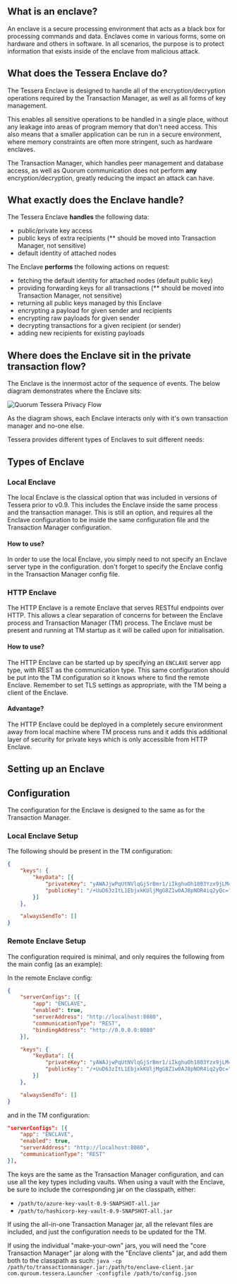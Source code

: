 ## What is an enclave?

An enclave is a secure processing environment that acts as a black box for processing commands and data. Enclaves come in various forms, some on hardware and others in software. In all scenarios, the purpose is to protect information that exists inside of the enclave from malicious attack.

## What does the Tessera Enclave do?

The Tessera Enclave is designed to handle all of the encryption/decryption operations required by the Transaction Manager, as well as all forms of key management.

This enables all sensitive operations to be handled in a single place, without any leakage into areas of program memory that don't need access. This also means that a smaller application can be run in a secure environment, where memory constraints are often more stringent, such as hardware enclaves.

The Transaction Manager, which handles peer management and database access, as well as Quorum communication does not perform **any** encryption/decryption, greatly reducing the impact an attack can have.

## What exactly does the Enclave handle?

The Tessera Enclave **handles** the following data:

- public/private key access
- public keys of extra recipients (** should be moved into Transaction Manager, not sensitive)
- default identity of attached nodes

The Enclave **performs** the following actions on request:

- fetching the default identity for attached nodes (default public key)
- providing forwarding keys for all transactions (** should be moved into Transaction Manager, not sensitive)
- returning all public keys managed by this Enclave
- encrypting a payload for given sender and recipients
- encrypting raw payloads for given sender
- decrypting transactions for a given recipient (or sender)
- adding new recipients for existing payloads

## Where does the Enclave sit in the private transaction flow?

The Enclave is the innermost actor of the sequence of events. The below diagram demonstrates where the Enclave sits:

![Quorum Tessera Privacy Flow](https://github.com/jpmorganchase/tessera/raw/master/Tessera%20Privacy%20flow.jpeg)

As the diagram shows, each Enclave interacts only with it's own transaction manager and no-one else.

Tessera provides different types of Enclaves to suit different needs:

## Types of Enclave

### Local Enclave
The local Enclave is the classical option that was included in versions of Tessera prior to v0.9. This includes the Enclave inside the same process and the transaction manager. This is still an option, and requires all the Enclave configuration to be inside the same configuration file and the Transaction Manager configuration.

#### How to use?
In order to use the local Enclave, you simply need to not specify an Enclave server type in the configuration. don't forget to specify the Enclave config in the Transaction Manager config file.


### HTTP Enclave
The HTTP Enclave is a remote Enclave that serves RESTful endpoints over HTTP. This allows a clear separation of concerns for between the Enclave process and Transaction Manager (TM) process. The Enclave must be present and running at TM startup as it will be called upon for initialisation.

#### How to use?
The HTTP Enclave can be started up by specifying an `ENCLAVE` server app type, with REST as the communication type. This same configuration should be put into the TM configuration so it knows where to find the remote Enclave. Remember to set TLS settings as appropriate, with the TM being a client of the Enclave.

#### Advantage?
The HTTP Enclave could be deployed in a completely secure environment away from local machine where TM process runs and it adds this additional layer of security for private keys which is only accessible from HTTP Enclave.


## Setting up an Enclave

## Configuration

The configuration for the Enclave is designed to the same as for the Transaction Manager.

### Local Enclave Setup
The following should be present in the TM configuration:
```json
{
    "keys": {
        "keyData": [{
            "privateKey": "yAWAJjwPqUtNVlqGjSrBmr1/iIkghuOh1803Yzx9jLM=",
            "publicKey": "/+UuD63zItL1EbjxkKUljMgG8Z1w0AJ8pNOR4iq2yQc="
        }]
    },

    "alwaysSendTo": []
}
```
 
### Remote Enclave Setup
The configuration required is minimal, and only requires the following from the main config (as an example):

In the remote Enclave config:
```json
{
    "serverConfigs": [{
        "app": "ENCLAVE",
        "enabled": true,
        "serverAddress": "http://localhost:8080",
        "communicationType": "REST",
        "bindingAddress": "http://0.0.0.0:8080"
    }],

    "keys": {
        "keyData": [{
            "privateKey": "yAWAJjwPqUtNVlqGjSrBmr1/iIkghuOh1803Yzx9jLM=",
            "publicKey": "/+UuD63zItL1EbjxkKUljMgG8Z1w0AJ8pNOR4iq2yQc="
        }]
    },

    "alwaysSendTo": []
}
```

and in the TM configuration:
```json
"serverConfigs": [{
    "app": "ENCLAVE",
    "enabled": true,
    "serverAddress": "http://localhost:8080",
    "communicationType": "REST"
}],
```
The keys are the same as the Transaction Manager configuration, and can use all the key types including vaults.  When using a vault with the Enclave, be sure to include the corresponding jar on the classpath, either:

* `/path/to/azure-key-vault-0.9-SNAPSHOT-all.jar`
* `/path/to/hashicorp-key-vault-0.9-SNAPSHOT-all.jar`

If using the all-in-one Transaction Manager jar, all the relevant files are included, and just the configuration needs to be updated for the TM.

If using the individual "make-your-own" jars, you will need the "core Transaction Manager" jar along with the "Enclave clients" jar, and add them both to the classpath as such: `java -cp /path/to/transactionmanager.jar:/path/to/enclave-client.jar com.quroum.tessera.Launcher -configfile /path/to/config.json`
